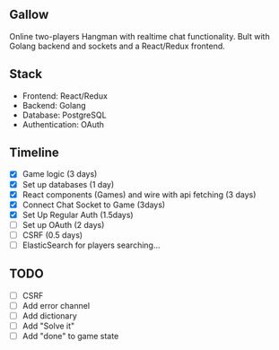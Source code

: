 ## Gallow
Online two-players Hangman with realtime chat functionality.
Bult with Golang backend and sockets and a React/Redux frontend. 


## Stack
- Frontend: React/Redux
- Backend: Golang
- Database: PostgreSQL
- Authentication: OAuth

## Timeline
- [x] Game logic (3 days) 
- [x] Set up databases (1 day)
- [x] React components (Games) and wire with api fetching (3 days)
- [x] Connect Chat Socket to Game (3days)
- [x] Set Up Regular Auth (1.5days)
- [ ] Set up OAuth (2 days)
- [ ] CSRF (0.5 days)
- [ ] ElasticSearch for players searching...

## TODO
- [ ] CSRF
- [ ] Add error channel
- [ ] Add dictionary
- [ ] Add "Solve it"
- [ ] Add "done" to game state